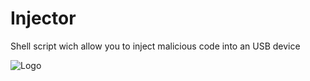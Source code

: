 # Injector
Shell script wich allow you to inject malicious code into an USB device

![Logo](https://secure.parksandresorts.wdpromedia.com/resize/mwImage/2/533/300/75/wdpromedia.disney.go.com/media/wdpro-assets/help/guest-services/epi-pens/Epi-Pen-Icon-00-solid.png?23082016171500?w=200)
